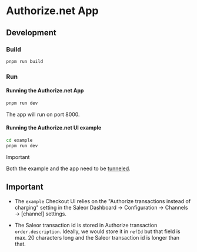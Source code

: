 # Authorize.net App

## Development

### Build

```bash
pnpm run build
```

### Run

#### Running the Authorize.net App

```bash
pnpm run dev
```

The app will run on port 8000.

#### Running the Authorize.net UI example

```bash
cd example
pnpm run dev
```

> [!IMPORTANT]
> Both the example and the app need to be [tunneled](https://docs.saleor.io/docs/3.x/developer/extending/apps/developing-with-tunnels).

## Important

- The `example` Checkout UI relies on the "Authorize transactions instead of charging" setting in the Saleor Dashboard -> Configuration -> Channels -> [channel] settings.

- The Saleor transaction id is stored in Authorize transaction `order.description`. Ideally, we would store it in `refId` but that field is max. 20 characters long and the Saleor transaction id is longer than that.
